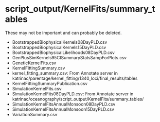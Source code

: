 # script_output/KernelFits/summary_tables
These may not be important and can probably be deleted.

* BootstrappedBiophysicalKernels08DayPLD.csv
* BootstrappedBiophysicalKernels15DayPLD.csv
* BootstrappedBiophysicalLikelihoods08DayPLD.csv
* GenPlusSimKernels95CISummaryStatsSampForPlots.csv
* GeneticKernelFits.csv
* KernelFittingSummary.csv
* kernel_fitting_summary.csv: From Annotate server in katrinac/parentage/kernel_fitting/1340_loci/final_results/tables
* KernelFittingSummaryPublication.csv
* SimulationKernelFits.csv
* SimulationKernelFits08DayPLD.csv: From Annotate server in katrinac/oceanography/script_output/KernelFits/summary_tables/
* SimulationKernelFitsAnnualMonsoon08DayPLD.csv
* SimulationKernelFitsAnnualMonsoon15DayPLD.csv
* VariationSummary.csv
